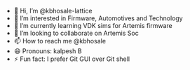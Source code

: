 - 👋 Hi, I’m @kbhosale-lattice
- 👀 I’m interested in Firmware, Automotives and Technology
- 🌱 I’m currently learning VDK sims for Artemis firmware
- 💞️ I’m looking to collaborate on Artemis Soc
- 📫 How to reach me @kbhosale
- 😄 Pronouns: kalpesh B
- ⚡ Fun fact: I prefer Git GUI over Git shell

<!---
kbhosale-lattice/kbhosale-lattice is a ✨ special ✨ repository because its `README.md` (this file) appears on your GitHub profile.
You can click the Preview link to take a look at your changes.
--->
